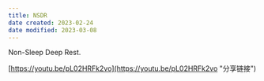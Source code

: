 ```yaml
---
title: NSDR
date created: 2023-02-24
date modified: 2023-03-08
---
```


Non-Sleep Deep Rest.

[https://youtu.be/pL02HRFk2vo](https://youtu.be/pL02HRFk2vo "分享链接")

